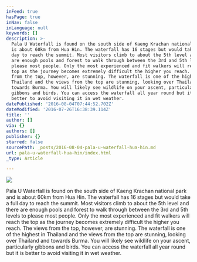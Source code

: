 ```yaml
---
inFeed: true
hasPage: true
inNav: false
inLanguage: null
keywords: []
description: >-
  Pala U Waterfall is found on the south side of Kaeng Krachan national park and
  is about 60km from Hua Hin. The waterfall has 16 stages but would take a full
  day to reach the summit. Most visitors climb to about the 5th level and there
  are enough pools and forest to walk through between the 3rd and 5th levels to
  please most people. Only the most experienced and fit walkers will reach the
  top as the journey becomes extremely difficult the higher you reach. The views
  from the top, however, are stunning. The waterfall is one of the highest in
  Thailand and the views from the top are stunning, looking over Thailand and
  towards Burma. You will likely see wildlife on your ascent, particularly
  gibbons and birds. You can access the waterfall all year round but it is
  better to avoid visiting it in wet weather.
datePublished: '2016-08-04T07:44:52.702Z'
dateModified: '2016-07-26T16:38:39.114Z'
title: ''
author: []
via: {}
authors: []
publisher: {}
starred: false
sourcePath: _posts/2016-08-04-pala-u-waterfall-hua-hin.md
url: pala-u-waterfall-hua-hin/index.html
_type: Article

---
```

![](https://the-grid-user-content.s3-us-west-2.amazonaws.com/996a91b3-6d11-4c1c-8859-e654396e5a42.jpg)

Pala U Waterfall is found on the south side of Kaeng Krachan national park and is about 60km from Hua Hin. The waterfall has 16 stages but would take a full day to reach the summit. Most visitors climb to about the 5th level and there are enough pools and forest to walk through between the 3rd and 5th levels to please most people. Only the most experienced and fit walkers will reach the top as the journey becomes extremely difficult the higher you reach. The views from the top, however, are stunning. The waterfall is one of the highest in Thailand and the views from the top are stunning, looking over Thailand and towards Burma. You will likely see wildlife on your ascent, particularly gibbons and birds. You can access the waterfall all year round but it is better to avoid visiting it in wet weather.